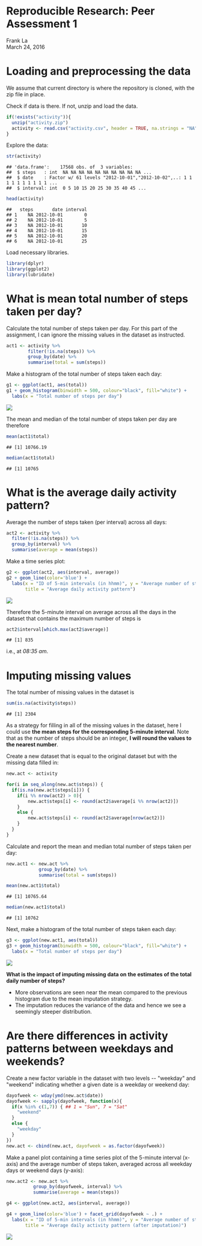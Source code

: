 # Reproducible Research: Peer Assessment 1
Frank La  
March 24, 2016  

 

# Loading and preprocessing the data

We assume that current directory is where the repository is cloned, with the zip file in place.

Check if data is there. If not, unzip and load the data.


```r
if(!exists("activity")){
  unzip("activity.zip")
  activity <- read.csv("activity.csv", header = TRUE, na.strings = "NA")
}
```


Explore the data:


```r
str(activity)
```

```
## 'data.frame':	17568 obs. of  3 variables:
##  $ steps   : int  NA NA NA NA NA NA NA NA NA NA ...
##  $ date    : Factor w/ 61 levels "2012-10-01","2012-10-02",..: 1 1 1 1 1 1 1 1 1 1 ...
##  $ interval: int  0 5 10 15 20 25 30 35 40 45 ...
```

```r
head(activity)
```

```
##   steps       date interval
## 1    NA 2012-10-01        0
## 2    NA 2012-10-01        5
## 3    NA 2012-10-01       10
## 4    NA 2012-10-01       15
## 5    NA 2012-10-01       20
## 6    NA 2012-10-01       25
```

Load necessary libraries.


```r
library(dplyr)
library(ggplot2)
library(lubridate)
```


# What is mean total number of steps taken per day?

Calculate the total number of steps taken per day. For this part of the assignment, I can ignore the missing values in the dataset as instructed.


```r
act1 <- activity %>%
        filter(!is.na(steps)) %>%
        group_by(date) %>%
        summarise(total = sum(steps))
```

Make a histogram of the total number of steps taken each day:


```r
g1 <- ggplot(act1, aes(total))
g1 + geom_histogram(binwidth = 500, colour="black", fill="white") +
  labs(x = "Total number of steps per day")
```

![](PA1_template_files/figure-html/stepsperDayHist-1.png)<!-- -->

The mean and median of the total number of steps taken per day are therefore


```r
mean(act1$total)
```

```
## [1] 10766.19
```

```r
median(act1$total)
```

```
## [1] 10765
```



# What is the average daily activity pattern?

Average the number of steps taken (per interval) across all days:


```r
act2 <- activity %>%
  filter(!is.na(steps)) %>%
  group_by(interval) %>%
  summarise(average = mean(steps))
```

Make a time series plot:


```r
g2 <- ggplot(act2, aes(interval, average))
g2 + geom_line(color='blue') + 
  labs(x = "ID of 5-min intervals (in hhmm)", y = "Average number of steps per interval", 
       title = "Average daily activity pattern")
```

![](PA1_template_files/figure-html/stepsperIntv-TS-1.png)<!-- -->


Therefore the 5-minute interval on average across all the days in the dataset that contains the maximum number of steps is


```r
act2$interval[which.max(act2$average)]
```

```
## [1] 835
```

i.e., at *08:35 am*.

# Imputing missing values

The total number of missing values in the dataset is


```r
sum(is.na(activity$steps))
```

```
## [1] 2304
```

As a strategy for filling in all of the missing values in the dataset, here I could use **the mean steps for the corresponding 5-minute interval**. Note that as the number of steps should be an integer, **I will round the values to the nearest number**.

Create a new dataset that is equal to the original dataset but with the missing data filled in:


```r
new.act <- activity

for(i in seq_along(new.act$steps)) {
  if(is.na(new.act$steps[i])) {
    if(i %% nrow(act2) > 0){
        new.act$steps[i] <- round(act2$average[i %% nrow(act2)])
    }
    else {
        new.act$steps[i] <- round(act2$average[nrow(act2)])
    }
  }
}
```

Calculate and report the mean and median total number of steps taken per day: 


```r
new.act1 <- new.act %>%
            group_by(date) %>%
            summarise(total = sum(steps))

mean(new.act1$total)
```

```
## [1] 10765.64
```

```r
median(new.act1$total)
```

```
## [1] 10762
```




Next, make a histogram of the total number of steps taken each day:


```r
g3 <- ggplot(new.act1, aes(total))
g3 + geom_histogram(binwidth = 500, colour="black", fill="white") +
  labs(x = "Total number of steps per day")
```

![](PA1_template_files/figure-html/imputingHist-1.png)<!-- -->

**What is the impact of imputing missing data on the estimates of the total daily number of steps?**

- More observations are seen near the mean compared to the previous histogram due to the mean imputation strategy.
- The imputation reduces the variance of the data and hence we see a seemingly steeper distribution. 


# Are there differences in activity patterns between weekdays and weekends?

Create a new factor variable in the dataset with two levels -- "weekday" and "weekend" indicating whether a given date is a weekday or weekend day:


```r
dayofweek <- wday(ymd(new.act$date))
dayofweek <- sapply(dayofweek, function(x){
  if(x %in% c(1,7)) { ## 1 = "Sun", 7 = "Sat"
    "weekend"
  }
  else {
    "weekday"
  }
})
new.act <- cbind(new.act, dayofweek = as.factor(dayofweek))
```

Make a panel plot containing a time series plot of the 5-minute interval (x-axis) and the average number of steps taken, averaged across all weekday days or weekend days (y-axis):


```r
new.act2 <- new.act %>%
          group_by(dayofweek, interval) %>%
          summarise(average = mean(steps))

g4 <- ggplot(new.act2, aes(interval, average))

g4 + geom_line(color='blue') + facet_grid(dayofweek ~ .) + 
  labs(x = "ID of 5-min intervals (in hhmm)", y = "Average number of steps per interval", 
       title = "Average daily activity pattern (after imputation)")
```

![](PA1_template_files/figure-html/weekday-TS-1.png)<!-- -->
